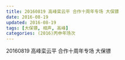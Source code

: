 ```yaml
---
title: 20160819 高峰栾云平 合作十周年专场 大保镖 
date: 2016-08-19
updated: 2016-08-19
tags: [大保镖, 相声, 高峰] 
categories: (2016)丙申年场次 
---
```

20160819 高峰栾云平 合作十周年专场 大保镖 
